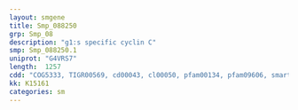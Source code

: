 ```yaml
---
layout: smgene
title: Smp_088250
grp: Smp_08
description: "g1:s specific cyclin C"
smp: Smp_088250.1
uniprot: "G4VRS7"
length:  1257
cdd: "COG5333, TIGR00569, cd00043, cl00050, pfam00134, pfam09606, smart00385"
kk: K15161
categories: sm
---
```

